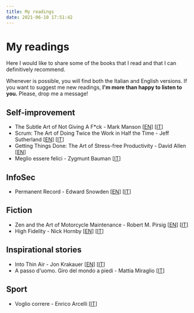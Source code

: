 ```yaml
---
title: My readings
date: 2021-06-10 17:51:42
---
```


# My readings
Here I would like to share some of the books that I read and that I can definitively recommend.

Whenever is possible, you will find both the Italian and English versions.
If you want to suggest me new readings, **I'm more than happy to listen to you.** Please, drop me a message!

## Self-improvement
- The Subtle Art of Not Giving A F*ck - Mark Manson 
\[[EN](https://www.amazon.it/subtle-art-not-giving-Counterintuitive/dp/0062641549)\]
\[[IT](https://www.amazon.it/scorretto-efficace-liberarsi-irritanti-problemi/dp/8822707451)\]
- Scrum: The Art of Doing Twice the Work in Half the Time - Jeff Sutherland
\[[EN](https://www.amazon.it/Scrum-Doing-Twice-Work-Half/dp/1847941109)\]
\[[IT](https://www.amazon.it/doppio-tempo-Puntare-successo-metodo/dp/8817078719)\]
- Getting Things Done: The Art of Stress-free Productivity - David Allen
\[[EN](https://www.amazon.it/Getting-Things-Done-Stress-free-Productivity/dp/0349423148)\]
- Meglio essere felici - Zygmunt Bauman
\[[IT](https://www.amazon.it/Meglio-essere-felici-Zygmunt-Bauman/dp/8869448401)\]

## InfoSec
- Permanent Record - Edward Snowden
\[[EN](https://www.amazon.it/Permanent-Record-Edward-Snowden/dp/1529035694)\]
\[[IT](https://www.amazon.it/Errore-sistema-Edward-Snowden/dp/8830454397)\]

## Fiction
- Zen and the Art of Motorcycle Maintenance - Robert M. Pirsig
\[[EN](https://www.amazon.it/Zen-Art-Motorcycle-Maintenance-Inquiry-ebook/dp/B0026772N8)\]
\[[IT](https://www.amazon.it/zen-larte-della-manutenzione-motocicletta/dp/8845907341)\]
- High Fidelity - Nick Hornby
\[[EN](https://www.amazon.it/High-Fidelity-Nick-Hornby/dp/0241969816)\]
\[[IT](https://www.amazon.it/Alta-fedelt%C3%A0-Nick-Hornby/dp/8823514576)\]

## Inspirational stories
- Into Thin Air - Jon Krakauer
\[[EN](https://www.amazon.it/Into-thin-air-Jon-Krakauer/dp/1447200187)\]
\[[IT](https://www.amazon.it/Aria-sottile-Jon-Krakauer/dp/8879722689)\]
- A passo d'uomo. Giro del mondo a piedi - Mattia Miraglio
\[[IT](https://www.amazon.it/passo-duomo-Giro-mondo-piedi/dp/8873203884)\]

## Sport
- Voglio correre - Enrico Arcelli
\[[IT](https://www.amazon.it/Voglio-correre-Allenamento-alimentazione-resistenti/dp/8868365138)\]